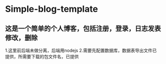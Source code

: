 # Simple-blog-template
## 这是一个简单的个人博客，包括注册，登录，日志发表修改，删除
1.这里前后端未做分离，后端用nodejs
2.需要先配置数据库，数据表导出文件已提供，所需要下载的包文件名，已提供
